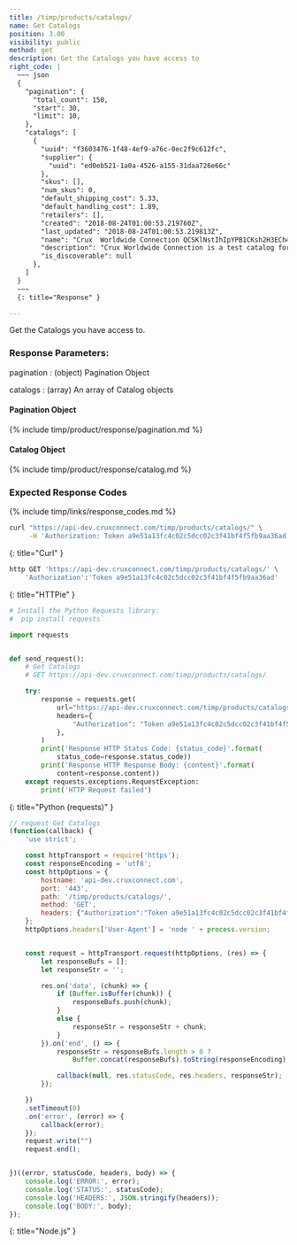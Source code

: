```yaml
---
title: /timp/products/catalogs/
name: Get Catalogs
position: 3.00
visibility: public
method: get
description: Get the Catalogs you have access to
right_code: |
  ~~~ json
  {
    "pagination": {
      "total_count": 150,
      "start": 30,
      "limit": 10,
    },
    "catalogs": [
      {
        "uuid": "f3603476-1f48-4ef9-a76c-0ec2f9c612fc",
        "supplier": {
          "uuid": "ed0eb521-1a0a-4526-a155-31daa726e66c"
        },
        "skus": [],
        "num_skus": 0,
        "default_shipping_cost": 5.33,
        "default_handling_cost": 1.89,
        "retailers": [],
        "created": "2018-08-24T01:00:53.219760Z",
        "last_updated": "2018-08-24T01:00:53.219813Z",
        "name": "Crux  Worldwide Connection QCSKlNstIhIpYPB1CKsh2H3ECh4ttVLD",
        "description": "Crux Worldwide Connection is a test catalog for the purposes of testing",
        "is_discoverable": null
      },
    ]
  }
  ~~~
  {: title="Response" }

---
```

Get the Catalogs you have access to.


### Response Parameters:

pagination
: (object) Pagination Object

catalogs
: (array) An array of Catalog objects

#### Pagination Object

{% include timp/product/response/pagination.md %}

#### Catalog Object

{% include timp/product/response/catalog.md %}

### Expected Response Codes

{% include timp/links/response_codes.md %}


~~~ bash
curl "https://api-dev.cruxconnect.com/timp/products/catalogs/" \
     -H 'Authorization: Token a9e51a13fc4c02c5dcc02c3f41bf4f5fb9aa36ad'

~~~
{: title="Curl" }

~~~ bash
http GET 'https://api-dev.cruxconnect.com/timp/products/catalogs/' \
    'Authorization':'Token a9e51a13fc4c02c5dcc02c3f41bf4f5fb9aa36ad'

~~~
{: title="HTTPie" }

~~~ python
# Install the Python Requests library:
# `pip install requests`

import requests


def send_request():
    # Get Catalogs
    # GET https://api-dev.cruxconnect.com/timp/products/catalogs/

    try:
        response = requests.get(
            url="https://api-dev.cruxconnect.com/timp/products/catalogs/",
            headers={
                "Authorization": "Token a9e51a13fc4c02c5dcc02c3f41bf4f5fb9aa36ad",
            },
        )
        print('Response HTTP Status Code: {status_code}'.format(
            status_code=response.status_code))
        print('Response HTTP Response Body: {content}'.format(
            content=response.content))
    except requests.exceptions.RequestException:
        print('HTTP Request failed')

~~~
{: title="Python (requests)" }

~~~ javascript
// request Get Catalogs
(function(callback) {
    'use strict';

    const httpTransport = require('https');
    const responseEncoding = 'utf8';
    const httpOptions = {
        hostname: 'api-dev.cruxconnect.com',
        port: '443',
        path: '/timp/products/catalogs/',
        method: 'GET',
        headers: {"Authorization":"Token a9e51a13fc4c02c5dcc02c3f41bf4f5fb9aa36ad"}
    };
    httpOptions.headers['User-Agent'] = 'node ' + process.version;


    const request = httpTransport.request(httpOptions, (res) => {
        let responseBufs = [];
        let responseStr = '';

        res.on('data', (chunk) => {
            if (Buffer.isBuffer(chunk)) {
                responseBufs.push(chunk);
            }
            else {
                responseStr = responseStr + chunk;
            }
        }).on('end', () => {
            responseStr = responseBufs.length > 0 ?
                Buffer.concat(responseBufs).toString(responseEncoding) : responseStr;

            callback(null, res.statusCode, res.headers, responseStr);
        });

    })
    .setTimeout(0)
    .on('error', (error) => {
        callback(error);
    });
    request.write("")
    request.end();


})((error, statusCode, headers, body) => {
    console.log('ERROR:', error);
    console.log('STATUS:', statusCode);
    console.log('HEADERS:', JSON.stringify(headers));
    console.log('BODY:', body);
});

~~~
{: title="Node.js" }
